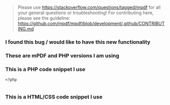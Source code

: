 
> Please use https://stackoverflow.com/questions/tagged/mpdf for all your general questions or troubleshooting!
> For contributing here, please see the guideline: https://github.com/mpdf/mpdf/blob/development/.github/CONTRIBUTING.md

### I found this bug / would like to have this new functionality

### These are mPDF and PHP versions I am using

### This is a PHP code snippet I use

```
<?php


```

### This is a HTML/CSS code snippet I use

```

```
